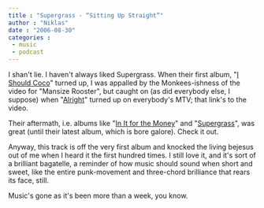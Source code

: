 ```yaml
---
title : "Supergrass - “Sitting Up Straight”"
author : "Niklas"
date : "2006-08-30"
categories : 
 - music
 - podcast
---
```


I shan't lie. I haven't always liked Supergrass. When their first album, "[I Should Coco](http://www.amazon.com/exec/obidos/redirect?tag=niklasblog-20%26link_code=xm2%26camp=2025%26creative=165953%26path=http://www.amazon.com/gp/redirect.html%253fASIN=B000002TXE%2526tag=niklasblog-20%2526lcode=xm2%2526cID=2025%2526ccmID=165953%2526location=/o/ASIN/B000002TXE%25253FSubscriptionId=0EMV44A9A5YT1RVDGZ82 "View product details at Amazon")" turned up, I was appalled by the Monkees-ishness of the video for "Mansize Rooster", but caught on (as did everybody else, I suppose) when "[Alright](http://www.youtube.com/watch?v=o_e4PxtQ-Fw)" turned up on everybody's MTV; that link's to the video.

Their aftermath, i.e. albums like "[In It for the Money](http://www.amazon.com/exec/obidos/redirect?tag=niklasblog-20%26link_code=xm2%26camp=2025%26creative=165953%26path=http://www.amazon.com/gp/redirect.html%253fASIN=B000002UJO%2526tag=niklasblog-20%2526lcode=xm2%2526cID=2025%2526ccmID=165953%2526location=/o/ASIN/B000002UJO%25253FSubscriptionId=0EMV44A9A5YT1RVDGZ82 "View product details at Amazon")" and "[Supergrass](http://www.amazon.com/exec/obidos/redirect?tag=niklasblog-20%26link_code=xm2%26camp=2025%26creative=165953%26path=http://www.amazon.com/gp/redirect.html%253fASIN=B00004S95F%2526tag=niklasblog-20%2526lcode=xm2%2526cID=2025%2526ccmID=165953%2526location=/o/ASIN/B00004S95F%25253FSubscriptionId=0EMV44A9A5YT1RVDGZ82 "View product details at Amazon")", was great (until their latest album, which is bore galore). Check it out.

Anyway, this track is off the very first album and knocked the living bejesus out of me when I heard it the first hundred times. I still love it, and it's sort of a brilliant bagatelle, a reminder of how music should sound when short and sweet, like the entire punk-movement and three-chord brilliance that rears its face, still.

Music's gone as it's been more than a week, you know.
